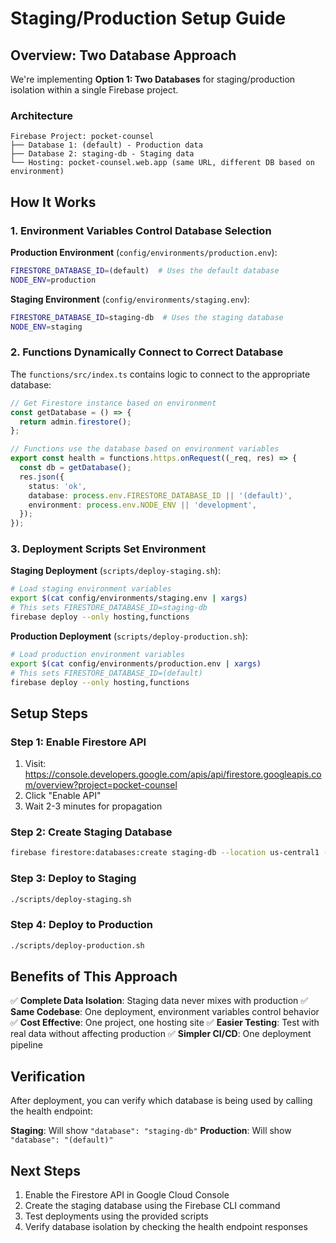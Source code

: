 # Staging/Production Setup Guide

## Overview: Two Database Approach

We're implementing **Option 1: Two Databases** for staging/production isolation within a single Firebase project.

### Architecture

```
Firebase Project: pocket-counsel
├── Database 1: (default) - Production data
├── Database 2: staging-db - Staging data
└── Hosting: pocket-counsel.web.app (same URL, different DB based on environment)
```

## How It Works

### 1. Environment Variables Control Database Selection

**Production Environment** (`config/environments/production.env`):

```bash
FIRESTORE_DATABASE_ID=(default)  # Uses the default database
NODE_ENV=production
```

**Staging Environment** (`config/environments/staging.env`):

```bash
FIRESTORE_DATABASE_ID=staging-db  # Uses the staging database
NODE_ENV=staging
```

### 2. Functions Dynamically Connect to Correct Database

The `functions/src/index.ts` contains logic to connect to the appropriate database:

```typescript
// Get Firestore instance based on environment
const getDatabase = () => {
  return admin.firestore();
};

// Functions use the database based on environment variables
export const health = functions.https.onRequest((_req, res) => {
  const db = getDatabase();
  res.json({
    status: 'ok',
    database: process.env.FIRESTORE_DATABASE_ID || '(default)',
    environment: process.env.NODE_ENV || 'development',
  });
});
```

### 3. Deployment Scripts Set Environment

**Staging Deployment** (`scripts/deploy-staging.sh`):

```bash
# Load staging environment variables
export $(cat config/environments/staging.env | xargs)
# This sets FIRESTORE_DATABASE_ID=staging-db
firebase deploy --only hosting,functions
```

**Production Deployment** (`scripts/deploy-production.sh`):

```bash
# Load production environment variables
export $(cat config/environments/production.env | xargs)
# This sets FIRESTORE_DATABASE_ID=(default)
firebase deploy --only hosting,functions
```

## Setup Steps

### Step 1: Enable Firestore API

1. Visit: https://console.developers.google.com/apis/api/firestore.googleapis.com/overview?project=pocket-counsel
2. Click "Enable API"
3. Wait 2-3 minutes for propagation

### Step 2: Create Staging Database

```bash
firebase firestore:databases:create staging-db --location us-central1 --project pocket-counsel
```

### Step 3: Deploy to Staging

```bash
./scripts/deploy-staging.sh
```

### Step 4: Deploy to Production

```bash
./scripts/deploy-production.sh
```

## Benefits of This Approach

✅ **Complete Data Isolation**: Staging data never mixes with production
✅ **Same Codebase**: One deployment, environment variables control behavior  
✅ **Cost Effective**: One project, one hosting site
✅ **Easier Testing**: Test with real data without affecting production
✅ **Simpler CI/CD**: One deployment pipeline

## Verification

After deployment, you can verify which database is being used by calling the health endpoint:

**Staging**: Will show `"database": "staging-db"`
**Production**: Will show `"database": "(default)"`

## Next Steps

1. Enable the Firestore API in Google Cloud Console
2. Create the staging database using the Firebase CLI command
3. Test deployments using the provided scripts
4. Verify database isolation by checking the health endpoint responses
